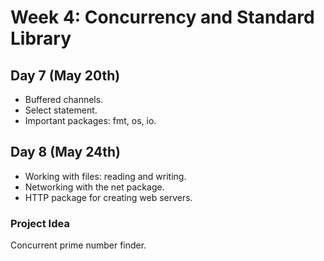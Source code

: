 # Week 4: Concurrency and Standard Library

## Day 7 (May 20th)
- Buffered channels.
- Select statement.
- Important packages: fmt, os, io.

## Day 8 (May 24th)
- Working with files: reading and writing.
- Networking with the net package.
- HTTP package for creating web servers.

### Project Idea
Concurrent prime number finder.
